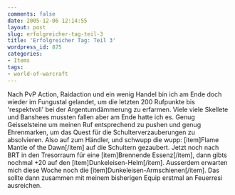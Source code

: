 ```yaml
---
comments: false
date: 2005-12-06 12:14:55
layout: post
slug: erfolgreicher-tag-teil-3
title: 'Erfolgreicher Tag: Teil 3'
wordpress_id: 875
categories:
- Items
tags:
- world-of-warcraft
---
```


Nach PvP Action, Raidaction und ein wenig Handel bin ich am Ende doch wieder im Fungustal gelandet, um die letzten 200 Rufpunkte bis 'respektvoll' bei der Argentumdämmerung zu erfarmen. Viele viele Skellete und Banshees mussten fallen aber am Ende hatte ich es. Genug Geisselsteine um meinen Ruf entsprechend zu pushen und genug Ehrenmarken, um das Quest für die Schulterverzauberungen zu absolvieren. Also auf zum Händler, und schwupp die wupp: [item]Flame Mantle of the Dawn[/item] auf die Schultern gezaubert. Jetzt noch nach BRT in den Tresorraum für eine [item]Brennende Essenz[/item], dann gibts nochmal +20 auf den [item]Dunkeleisen-Helm[/item]. Ausserdem erwarten mich diese Woche noch die [item]Dunkeleisen-Armschienen[/item]. Das sollte dann zusammen mit meinem bisherigen Equip erstmal an Feuerresi ausreichen.

